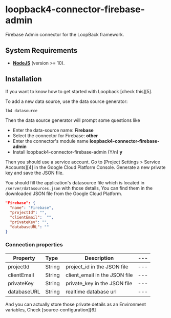 # loopback4-connector-firebase-admin

Firebase Admin connector for the LoopBack framework.

## System Requirements

- **[NodeJS](https://nodejs.org/en/)** (version >= 10).

## Installation

If you want to know how to get started with Loopback [check this][5].

To add a new data source, use the data source generator:

```sh
lb4 datasource
```

Then the data source generator will prompt some questions like

- Enter the data-source name: **Firebase**
- Select the connector for Firebase: **other**
- Enter the connector's module name **loopback4-connector-firebase-admin**
- Install loopback4-connector-firebase-admin (Y/n) **y**

Then you should use a service account. Go to [Project Settings > Service Accounts][4] in the Google Cloud Platform Console. Generate a new private key and save the JSON file.

You should fill the application's datasource file which is located in `/server/datasources.json` with those details, You can find them in the downloaded JSON file from the Google Cloud Platform.

```json
"Firebase": {
  "name": "Firebase",
  "projectId": "",
  "clientEmail":  "",
  "privateKey": "",
  "databaseURL": ""
}
```

### Connection properties

| Property     | Type&nbsp;&nbsp; | Description                   | ---                          |
| ------------ | ---------------- | ----------------------------- | ---------------------------- |
| projectId    | String           | project_id in the JSON file   | ---                          |
| clientEmail  | String           | client_email in the JSON file | ---                          |
| privateKey   | String           | private_key in the JSON file  | ---                          |
| databaseURL  | String           | realtime database url         | ---                          |

And you can actually store those private details as an Environment variables, Check [source-configuration][6]
